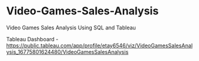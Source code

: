 # Video-Games-Sales-Analysis

Video Games Sales Analysis Using SQL and Tableau

Tableau Dashboard - https://public.tableau.com/app/profile/etay6546/viz/VideoGamesSalesAnalysis_16775801624480/VideoGamesSalesAnalysis
